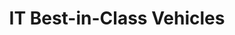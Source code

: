 ---
title: IT Best-in-Class Vehicles
year: 
description: The purpose of this page is to highlight the basic information about all of the IT BIC vehicles
relative_url: /best-in-class/
content_tags: 
type: link
filters: best-in-class
---